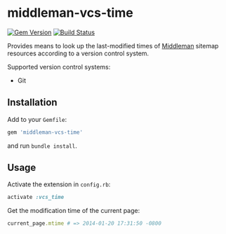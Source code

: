 # middleman-vcs-time

[![Gem Version][gem-version-badge]][gem-version]
[![Build Status][build-status-badge]][build-status]

Provides means to look up the last-modified times of [Middleman][] sitemap
resources according to a version control system.

Supported version control systems:

  - Git

## Installation

Add to your `Gemfile`:

```ruby
gem 'middleman-vcs-time'
```

and run `bundle install`.

## Usage

Activate the extension in `config.rb`:

```ruby
activate :vcs_time
```

Get the modification time of the current page:

```ruby
current_page.mtime # => 2014-01-20 17:31:50 -0800
```


  [build-status]: https://travis-ci.org/AndrewKvalheim/middleman-vcs-time
  [build-status-badge]: https://travis-ci.org/AndrewKvalheim/middleman-vcs-time.png?branch=master
  [gem-version]: https://badge.fury.io/rb/middleman-vcs-time
  [gem-version-badge]: https://badge.fury.io/rb/middleman-vcs-time.png
  [middleman]: http://middlemanapp.com/

